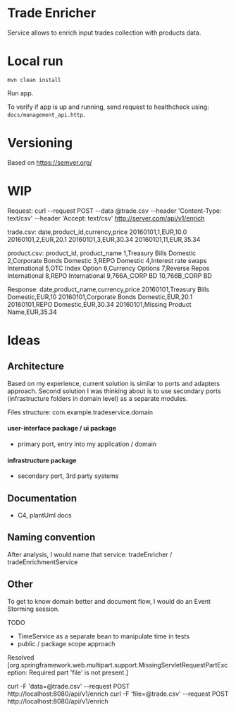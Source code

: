 # Trade Enricher
Service allows to enrich input trades collection with products data.

# Local run
```
mvn clean install
```

Run app.

To verify if app is up and running, send request to healthcheck using: `docs/management_api.http`. 

# Versioning
Based on https://semver.org/

# WIP
Request:
curl --request POST --data @trade.csv --header 'Content-Type: text/csv' --header 'Accept: text/csv'
http://server.com/api/v1/enrich

trade.csv:
date,product_id,currency,price
20160101,1,EUR,10.0
20160101,2,EUR,20.1
20160101,3,EUR,30.34
20160101,11,EUR,35.34

product.csv:
product_id, product_name
1,Treasury Bills Domestic
2,Corporate Bonds Domestic
3,REPO Domestic
4,Interest rate swaps International
5,OTC Index Option
6,Currency Options
7,Reverse Repos International
8,REPO International
9,766A_CORP BD
10,766B_CORP BD

Response:
date,product_name,currency,price
20160101,Treasury Bills Domestic,EUR,10
20160101,Corporate Bonds Domestic,EUR,20.1
20160101,REPO Domestic,EUR,30.34
20160101,Missing Product Name,EUR,35.34

# Ideas
## Architecture
Based on my experience, current solution is similar to ports and adapters approach. Second solution I was thinking about is to use secondary ports (infrastructure folders in domain level) as a separate modules.

Files structure:
com.example.tradeservice.domain

#### user-interface package / ui package
- primary port, entry into my application / domain 

#### infrastructure package
- secondary port, 3rd party systems

## Documentation
- C4, plantUml docs

## Naming convention
After analysis, I would name that service: tradeEnricher / tradeEnrichmentService

## Other
To get to know domain better and document flow, I would do an Event Storming session. 


TODO
- TimeService as a separate bean to manipulate time in tests
- public / package scope approach


Resolved [org.springframework.web.multipart.support.MissingServletRequestPartException: Required part 'file' is not present.]

curl -F 'data=@trade.csv' --request POST http://localhost:8080/api/v1/enrich
curl -F 'file=@trade.csv' --request POST http://localhost:8080/api/v1/enrich
